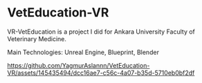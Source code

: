 # VetEducation-VR
VR-VetEducation is a project I did for Ankara University Faculty of Veterinary Medicine. 

Main Technologies: Unreal Engine, Blueprint, Blender

https://github.com/YagmurAslannn/VetEducation-VR/assets/145435494/dcc16ae7-c56c-4a07-b35d-5710eb0bf2df
